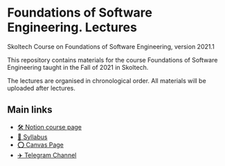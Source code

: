 # Foundations of Software Engineering. Lectures
Skoltech Course on Foundations of Software Engineering, version 2021.1

This repository contains materials for the course Foundations of Software Engineering taught in the Fall of 2021 in Skoltech.

The lectures are organised in chronological order. All materials will be uploaded after lectures.

## Main links

- [🛠️ Notion course page](https://brazen-cowbell-d5e.notion.site/Foundations-of-Software-Engineering-5c014e79592a41c78e3089b24c0558ad)
- [📄 Syllabus](http://files.skoltech.ru/data/edu/syllabuses/2021/MA030406.pdf)
- [⭕ Canvas Page](https://skoltech.instructure.com/courses/3431)
- [✈️ Telegram Channel](https://t.me/joinchat/06ylgy7o2JIxYzBi)
